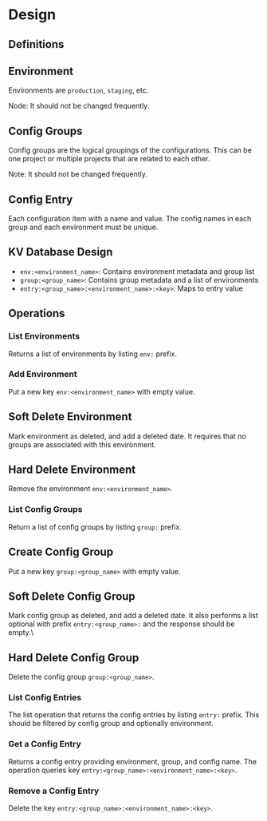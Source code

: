 # Design

## Definitions

## Environment

Environments are `production`, `staging`, etc.

Node: It should not be changed frequently.

## Config Groups

Config groups are the logical groupings of the configurations. This can be one project or multiple projects that are related to each other.

Note: It should not be changed frequently.

## Config Entry

Each configuration item with a name and value. The config names in each group and each environment must be unique.

## KV Database Design

- `env:<environment_name>`: Contains environment metadata and group list
- `group:<group_name>`: Contains group metadata and a list of environments
- `entry:<group_name>:<environment_name>:<key>`: Maps to entry value

## Operations

### List Environments

Returns a list of environments by listing `env:` prefix.

### Add Environment

Put a new key `env:<environment_name>` with empty value.

## Soft Delete Environment

Mark environment as deleted, and add a deleted date. It requires that no groups are associated with this environment.

## Hard Delete Environment

Remove the environment `env:<environment_name>`.

### List Config Groups

Return a list of config groups by listing `group:` prefix.

## Create Config Group

Put a new key `group:<group_name>` with empty value.

## Soft Delete Config Group

Mark config group as deleted, and add a deleted date. It also performs a list optional with prefix `entry:<group_name>:` and the response should be empty.\

## Hard Delete Config Group

Delete the config group `group:<group_name>`.

### List Config Entries

The list operation that returns the config entries by listing `entry:` prefix. This should be filtered by config group and optionally environment.

### Get a Config Entry

Returns a config entry providing environment, group, and config name. The operation queries key `entry:<group_name>:<environment_name>:<key>`.

### Remove a Config Entry

Delete the key `entry:<group_name>:<environment_name>:<key>`.

